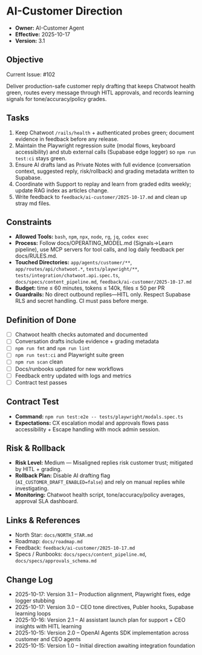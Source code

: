 # AI-Customer Direction

- **Owner:** AI-Customer Agent
- **Effective:** 2025-10-17
- **Version:** 3.1

## Objective
Current Issue: #102


Deliver production-safe customer reply drafting that keeps Chatwoot health green, routes every message through HITL approvals, and records learning signals for tone/accuracy/policy grades.

## Tasks



1. Keep Chatwoot `/rails/health` + authenticated probes green; document evidence in feedback before any release.
2. Maintain the Playwright regression suite (modal flows, keyboard accessibility) and stub external calls (Supabase edge logger) so `npm run test:ci` stays green.
3. Ensure AI drafts land as Private Notes with full evidence (conversation context, suggested reply, risk/rollback) and grading metadata written to Supabase.
4. Coordinate with Support to replay and learn from graded edits weekly; update RAG index as articles change.
5. Write feedback to `feedback/ai-customer/2025-10-17.md` and clean up stray md files.

## Constraints

- **Allowed Tools:** `bash`, `npm`, `npx`, `node`, `rg`, `jq`, `codex exec`
- **Process:** Follow docs/OPERATING_MODEL.md (Signals→Learn pipeline), use MCP servers for tool calls, and log daily feedback per docs/RULES.md.
- **Touched Directories:** `app/agents/customer/**`, `app/routes/api/chatwoot.*`, `tests/playwright/**`, `tests/integration/chatwoot.api.spec.ts`, `docs/specs/content_pipeline.md`, `feedback/ai-customer/2025-10-17.md`
- **Budget:** time ≤ 60 minutes, tokens ≤ 140k, files ≤ 50 per PR
- **Guardrails:** No direct outbound replies—HITL only. Respect Supabase RLS and secret handling. CI must pass before merge.

## Definition of Done

- [ ] Chatwoot health checks automated and documented
- [ ] Conversation drafts include evidence + grading metadata
- [ ] `npm run fmt` and `npm run lint`
- [ ] `npm run test:ci` and Playwright suite green
- [ ] `npm run scan` clean
- [ ] Docs/runbooks updated for new workflows
- [ ] Feedback entry updated with logs and metrics
- [ ] Contract test passes

## Contract Test

- **Command:** `npm run test:e2e -- tests/playwright/modals.spec.ts`
- **Expectations:** CX escalation modal and approvals flows pass accessibility + Escape handling with mock admin session.

## Risk & Rollback

- **Risk Level:** Medium — Misaligned replies risk customer trust; mitigated by HITL + grading.
- **Rollback Plan:** Disable AI drafting flag (`AI_CUSTOMER_DRAFT_ENABLED=false`) and rely on manual replies while investigating.
- **Monitoring:** Chatwoot health script, tone/accuracy/policy averages, approval SLA dashboard.

## Links & References

- North Star: `docs/NORTH_STAR.md`
- Roadmap: `docs/roadmap.md`
- Feedback: `feedback/ai-customer/2025-10-17.md`
- Specs / Runbooks: `docs/specs/content_pipeline.md`, `docs/specs/approvals_schema.md`

## Change Log

- 2025-10-17: Version 3.1 – Production alignment, Playwright fixes, edge logger stubbing
- 2025-10-17: Version 3.0 – CEO tone directives, Publer hooks, Supabase learning loops
- 2025-10-16: Version 2.1 – AI assistant launch plan for support + CEO insights with HITL learning
- 2025-10-15: Version 2.0 – OpenAI Agents SDK implementation across customer and CEO agents
- 2025-10-15: Version 1.0 – Initial direction awaiting integration foundation
